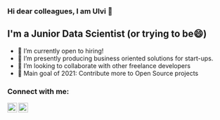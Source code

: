 ### Hi dear colleagues, I am Ulvi 👋

## I'm a Junior Data Scientist (or trying to be😄)
- 🔭 I’m currently open to hiring!
- 🌱 I’m presently producing business oriented solutions for start-ups.
- 👯 I’m looking to collaborate with other freelance developers
- 🥅 Main goal of 2021: Contribute more to Open Source projects 

### Connect with me:

[<img align="left" alt="codeSTACKr | Facebook" width="22px" src="https://cdn.jsdelivr.net/npm/simple-icons@v3/icons/facebook.svg" />][facebook]
[<img align="left" alt="codeSTACKr | LinkedIn" width="22px" src="https://cdn.jsdelivr.net/npm/simple-icons@v3/icons/linkedin.svg" />][linkedin]

<br />
<br />
<br />

[linkedin]: https://www.linkedin.com/in/dataulvisalman/
[facebook]: https://www.facebook.com/ulvisalman085/
